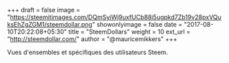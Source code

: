 +++
draft = false
image = "https://steemitimages.com/DQmSyiWj9uxfUCb88i5ugpkd7Zb19v28pxVQuksEhZgZGM1/steemdollar.png"
showonlyimage = false
date = "2017-08-10T20:22:08+05:30"
title = "SteemDollars"
weight = 10
ext_url = "http://steemdollar.com/"
author = "@mauricemikkers"
+++

Vues d'ensembles et spécifiques des utilisateurs Steem.

<!--more-->
